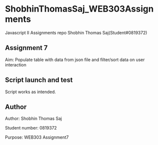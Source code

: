 # ShobhinThomasSaj_WEB303Assignments
Javascript II Assignments repo Shobhin Thomas Saj(Student#0819372)

## Assignment 7
Aim: Populate table with data from json file and filter/sort data on user interaction
## Script launch and test
Script works as intended.

## Author

Author: Shobhin Thomas Saj

Student number: 0819372

Purpose: WEB303 Assignment7

